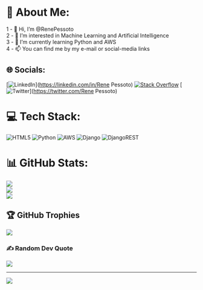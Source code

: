 # 💫 About Me:
1 - 👋 Hi, I’m @RenePessoto<br>2 - 👀 I’m interested in Machine Learning and Artificial Intelligence<br>3 - 🌱 I’m currently learning Python and AWS<br>4 - 📫 You can find me by my e-mail or social-media links<br> 


## 🌐 Socials:
[![LinkedIn](https://img.shields.io/badge/LinkedIn-%230077B5.svg?logo=linkedin&logoColor=white)](https://linkedin.com/in/Rene Pessoto) [![Stack Overflow](https://img.shields.io/badge/-Stackoverflow-FE7A16?logo=stack-overflow&logoColor=white)](https://stackoverflow.com/users/314338/rene-pessoto) [![Twitter](https://img.shields.io/badge/Twitter-%231DA1F2.svg?logo=Twitter&logoColor=white)](https://twitter.com/Rene Pessoto) 

# 💻 Tech Stack:
![HTML5](https://img.shields.io/badge/html5-%23E34F26.svg?style=plastic&logo=html5&logoColor=white) ![Python](https://img.shields.io/badge/python-3670A0?style=plastic&logo=python&logoColor=ffdd54) ![AWS](https://img.shields.io/badge/AWS-%23FF9900.svg?style=plastic&logo=amazon-aws&logoColor=white) ![Django](https://img.shields.io/badge/django-%23092E20.svg?style=plastic&logo=django&logoColor=white) ![DjangoREST](https://img.shields.io/badge/DJANGO-REST-ff1709?style=plastic&logo=django&logoColor=white&color=ff1709&labelColor=gray)
# 📊 GitHub Stats:
![](https://github-readme-stats.vercel.app/api?username=RenePessoto&theme=highcontrast&hide_border=true&include_all_commits=true&count_private=true)<br/>
![](https://github-readme-streak-stats.herokuapp.com/?user=RenePessoto&theme=highcontrast&hide_border=true)<br/>
![](https://github-readme-stats.vercel.app/api/top-langs/?username=RenePessoto&theme=highcontrast&hide_border=true&include_all_commits=true&count_private=true&layout=compact)

## 🏆 GitHub Trophies
![](https://github-profile-trophy.vercel.app/?username=RenePessoto&theme=radical&no-frame=false&no-bg=false&margin-w=4)

### ✍️ Random Dev Quote
![](https://quotes-github-readme.vercel.app/api?type=horizontal&theme=radical)

---
[![](https://visitcount.itsvg.in/api?id=RenePessoto&label=Profile%20Views&icon=0&pretty=true)](https://visitcount.itsvg.in)

<!-- Proudly created with GPRM ( https://gprm.itsvg.in ) -->
